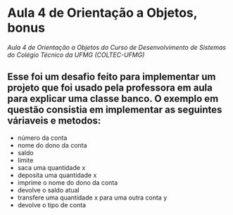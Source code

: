# Aula 4 de Orientação a Objetos, bonus
*Aula 4 de Orientação a Objetos do Curso de Desenvolvimento de Sistemas do Colégio Técnico da UFMG (COLTEC-UFMG)*
## Esse foi um desafio feito para implementar um projeto que foi usado pela professora em aula para explicar uma classe banco. O exemplo em questão consistia em implementar as seguintes váriaveis e metodos:
- número da conta
- nome do dono da conta
- saldo
- limite
- saca uma quantidade x
- deposita uma quantidade x
- imprime o nome do dono da conta
- devolve o saldo atual
- transfere uma quantidade x para uma outra conta y
- devolve o tipo de conta
